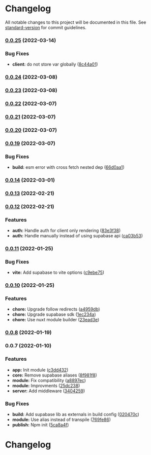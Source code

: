 # Changelog

All notable changes to this project will be documented in this file. See [standard-version](https://github.com/conventional-changelog/standard-version) for commit guidelines.

### [0.0.25](https://github.com/larbish/supabase-module/compare/v0.0.24...v0.0.25) (2022-03-14)


### Bug Fixes

* **client:** do not store var globally ([8c44a01](https://github.com/larbish/supabase-module/commit/8c44a01019c8152f8b96cd07b9a5a5faf9c9fa47))

### [0.0.24](https://github.com/larbish/supabase-module/compare/v0.0.23...v0.0.24) (2022-03-08)

### [0.0.23](https://github.com/larbish/supabase-module/compare/v0.0.22...v0.0.23) (2022-03-08)

### [0.0.22](https://github.com/larbish/supabase-module/compare/v0.0.21...v0.0.22) (2022-03-07)

### [0.0.21](https://github.com/larbish/supabase-module/compare/v0.0.20...v0.0.21) (2022-03-07)

### [0.0.20](https://github.com/larbish/supabase-module/compare/v0.0.19...v0.0.20) (2022-03-07)

### [0.0.19](https://github.com/larbish/supabase-module/compare/v0.0.14...v0.0.19) (2022-03-07)


### Bug Fixes

* **build:** esm error with cross fetch nested dep ([66d0aa1](https://github.com/larbish/supabase-module/commit/66d0aa1e515dff3b43ed9903c48a033197749f96))

### [0.0.14](https://github.com/larbish/supabase-module/compare/v0.0.13...v0.0.14) (2022-03-01)

### [0.0.13](https://github.com/larbish/supabase-module/compare/v0.0.12...v0.0.13) (2022-02-21)

### [0.0.12](https://github.com/larbish/supabase-module/compare/v0.0.11...v0.0.12) (2022-02-21)


### Features

* **auth:** Handle auth for client only rendering ([83e3f38](https://github.com/larbish/supabase-module/commit/83e3f38581ba521485ff69153ed89f62e31260c5))
* **auth:** Handle manually instead of using supabase api ([ca03b53](https://github.com/larbish/supabase-module/commit/ca03b5319d212d72e9928b04eda73076d62f85c6))

### [0.0.11](https://github.com/larbish/supabase-module/compare/v0.0.10...v0.0.11) (2022-01-25)


### Bug Fixes

* **vite:** Add supabase to vite options ([c9ebe75](https://github.com/larbish/supabase-module/commit/c9ebe7599994b8b7c8acd8c98b1d73d0da64b4f3))

### [0.0.10](https://github.com/larbish/supabase-module/compare/v0.0.8...v0.0.10) (2022-01-25)


### Features

* **chore:** Upgrade follow redirects ([a4959db](https://github.com/larbish/supabase-module/commit/a4959db2c2124d5eb1143f9a93372235b7fa88e4))
* **chore:** Upgrade supabase sdk ([1ec234a](https://github.com/larbish/supabase-module/commit/1ec234a809e984d93f6ac489b96bb4c6d1247e9c))
* **chore:** Use nuxt module builder ([23ead3e](https://github.com/larbish/supabase-module/commit/23ead3ec7fdb18b160ee443941217596fbf5513b))

### [0.0.8](https://github.com/larbish/supabase-module/compare/v0.0.7...v0.0.8) (2022-01-19)

### 0.0.7 (2022-01-10)


### Features

* **app:** Init module ([c3dd432](https://github.com/larbish/supabase-module/commit/c3dd4322eeb97b3516153489a881cd21ec0d9012))
* **core:** Remove supabase aliases ([8f981f8](https://github.com/larbish/supabase-module/commit/8f981f809129086b360b2e1a94ebe00395887071))
* **module:** Fix compatibility ([a8897ec](https://github.com/larbish/supabase-module/commit/a8897ecd2c2706e57a182b00e3e54ff2f92d5d03))
* **module:** Improvments ([25dc238](https://github.com/larbish/supabase-module/commit/25dc2388da23f567669fbebb46a29f838ac15dc1))
* **server:** Add middleware ([3404259](https://github.com/larbish/supabase-module/commit/3404259c1f4ff8c724b7903ff82ae6aa71a51b09))


### Bug Fixes

* **build:** Add supabase lib as externals in build config ([020470c](https://github.com/larbish/supabase-module/commit/020470c8ae8a7155307cf6fa4b77302d0f1069a9))
* **module:** Use alias instead of transpile ([769fe86](https://github.com/larbish/supabase-module/commit/769fe864dcf13b043f9faf31ed450c0e6bb9cb64))
* **publish:** Npm init ([5ca8a4f](https://github.com/larbish/supabase-module/commit/5ca8a4fcfba51839b8aa39b3c1ded926aa179e7b))

# Changelog
